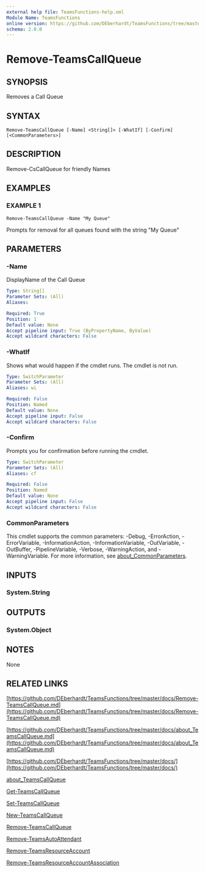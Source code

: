 ```yaml
---
external help file: TeamsFunctions-help.xml
Module Name: TeamsFunctions
online version: https://github.com/DEberhardt/TeamsFunctions/tree/master/docs/Remove-TeamsCallQueue.md
schema: 2.0.0
---
```


# Remove-TeamsCallQueue

## SYNOPSIS
Removes a Call Queue

## SYNTAX

```
Remove-TeamsCallQueue [-Name] <String[]> [-WhatIf] [-Confirm] [<CommonParameters>]
```

## DESCRIPTION
Remove-CsCallQueue for friendly Names

## EXAMPLES

### EXAMPLE 1
```
Remove-TeamsCallQueue -Name "My Queue"
```

Prompts for removal for all queues found with the string "My Queue"

## PARAMETERS

### -Name
DisplayName of the Call Queue

```yaml
Type: String[]
Parameter Sets: (All)
Aliases:

Required: True
Position: 1
Default value: None
Accept pipeline input: True (ByPropertyName, ByValue)
Accept wildcard characters: False
```

### -WhatIf
Shows what would happen if the cmdlet runs.
The cmdlet is not run.

```yaml
Type: SwitchParameter
Parameter Sets: (All)
Aliases: wi

Required: False
Position: Named
Default value: None
Accept pipeline input: False
Accept wildcard characters: False
```

### -Confirm
Prompts you for confirmation before running the cmdlet.

```yaml
Type: SwitchParameter
Parameter Sets: (All)
Aliases: cf

Required: False
Position: Named
Default value: None
Accept pipeline input: False
Accept wildcard characters: False
```

### CommonParameters
This cmdlet supports the common parameters: -Debug, -ErrorAction, -ErrorVariable, -InformationAction, -InformationVariable, -OutVariable, -OutBuffer, -PipelineVariable, -Verbose, -WarningAction, and -WarningVariable. For more information, see [about_CommonParameters](http://go.microsoft.com/fwlink/?LinkID=113216).

## INPUTS

### System.String
## OUTPUTS

### System.Object
## NOTES
None

## RELATED LINKS

[https://github.com/DEberhardt/TeamsFunctions/tree/master/docs/Remove-TeamsCallQueue.md](https://github.com/DEberhardt/TeamsFunctions/tree/master/docs/Remove-TeamsCallQueue.md)

[https://github.com/DEberhardt/TeamsFunctions/tree/master/docs/about_TeamsCallQueue.md](https://github.com/DEberhardt/TeamsFunctions/tree/master/docs/about_TeamsCallQueue.md)

[https://github.com/DEberhardt/TeamsFunctions/tree/master/docs/](https://github.com/DEberhardt/TeamsFunctions/tree/master/docs/)

[about_TeamsCallQueue]()

[Get-TeamsCallQueue]()

[Set-TeamsCallQueue]()

[New-TeamsCallQueue]()

[Remove-TeamsCallQueue]()

[Remove-TeamsAutoAttendant]()

[Remove-TeamsResourceAccount]()

[Remove-TeamsResourceAccountAssociation]()

